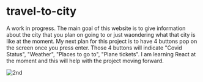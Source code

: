 
# travel-to-city

A work in progress. The main goal of this website is to give information about the city that you plan on going to or just waondering what that city is like at the moment. My next plan for this project is to have 4 buttons pop on the screen once you press enter. Those 4 buttons will indicate "Covid Status", "Weather", "Places to go to", "Plane tickets". I am learning React at the moment and this will help with the project moving forward. 


![2nd](https://user-images.githubusercontent.com/80994897/114570589-f0b3f700-9c43-11eb-8d20-665218d8e716.gif)





